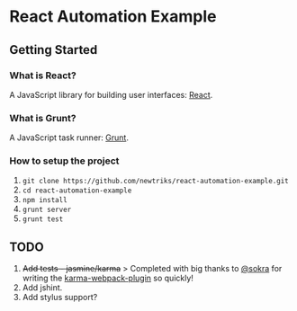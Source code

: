 # React Automation Example

## Getting Started

### What is React?

A JavaScript library for building user interfaces: [React](http://facebook.github.io/).

### What is Grunt?

A JavaScript task runner: [Grunt](http://gruntjs.com/).

### How to setup the project

1. `git clone https://github.com/newtriks/react-automation-example.git`
2. `cd react-automation-example`
3. `npm install`
4. `grunt server`
5. `grunt test`

## TODO

1. ~~Add tests - jasmine/karma~~ > Completed with big thanks to [@sokra](https://github.com/sokra) for writing the [karma-webpack-plugin](https://github.com/webpack/karma-webpack-plugin) so quickly!
2. Add jshint.
2. Add stylus support?
